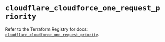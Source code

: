 # `cloudflare_cloudforce_one_request_priority`

Refer to the Terraform Registry for docs: [`cloudflare_cloudforce_one_request_priority`](https://registry.terraform.io/providers/cloudflare/cloudflare/5.3.0/docs/resources/cloudforce_one_request_priority).
